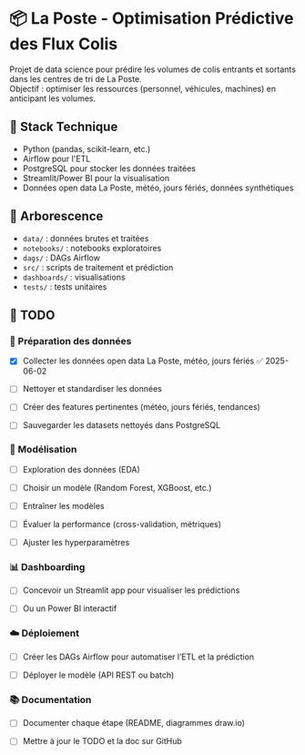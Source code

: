 # 📦 La Poste - Optimisation Prédictive des Flux Colis

Projet de data science pour prédire les volumes de colis entrants et sortants dans les centres de tri de La Poste.  
Objectif : optimiser les ressources (personnel, véhicules, machines) en anticipant les volumes.

## 🚀 Stack Technique
- Python (pandas, scikit-learn, etc.)
- Airflow pour l'ETL
- PostgreSQL pour stocker les données traitées
- Streamlit/Power BI pour la visualisation
- Données open data La Poste, météo, jours fériés, données synthétiques

## 📁 Arborescence
- `data/` : données brutes et traitées
- `notebooks/` : notebooks exploratoires
- `dags/` : DAGs Airflow
- `src/` : scripts de traitement et prédiction
- `dashboards/` : visualisations
- `tests/` : tests unitaires

## 📌 TODO
### 📁 Préparation des données

- [x] Collecter les données open data La Poste, météo, jours fériés ✅ 2025-06-02
    
- [ ] Nettoyer et standardiser les données
    
- [ ] Créer des features pertinentes (météo, jours fériés, tendances)
    
- [ ] Sauvegarder les datasets nettoyés dans PostgreSQL
    

### 🤖 Modélisation

- [ ] Exploration des données (EDA)
    
- [ ] Choisir un modèle (Random Forest, XGBoost, etc.)
    
- [ ] Entraîner les modèles
    
- [ ] Évaluer la performance (cross-validation, métriques)
    
- [ ] Ajuster les hyperparamètres
    

### 📊 Dashboarding

- [ ] Concevoir un Streamlit app pour visualiser les prédictions
    
- [ ] Ou un Power BI interactif
    

### ☁️ Déploiement

- [ ] Créer les DAGs Airflow pour automatiser l’ETL et la prédiction
    
- [ ] Déployer le modèle (API REST ou batch)
    

### 📚 Documentation

- [ ] Documenter chaque étape (README, diagrammes draw.io)
    
- [ ] Mettre à jour le TODO et la doc sur GitHub
